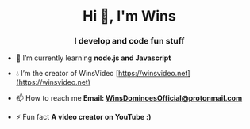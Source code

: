<h1 align="center">Hi 👋, I'm Wins</h1>
<h3 align="center">I develop and code fun stuff</h3>

- 🌱 I’m currently learning **node.js and Javascript**

- 💧 I’m the creator of WinsVideo [https://winsvideo.net](https://winsvideo.net)

- 📫 How to reach me **Email: WinsDominoesOfficial@protonmail.com**

- ⚡ Fun fact **A video creator on YouTube :)**
